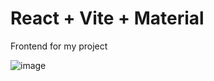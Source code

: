 # React + Vite + Material

Frontend for my project

![image](https://github.com/bnszky/CampGroupPlanner/assets/76440830/eb72f7f5-0fd1-4256-b69b-1af20e535489)

